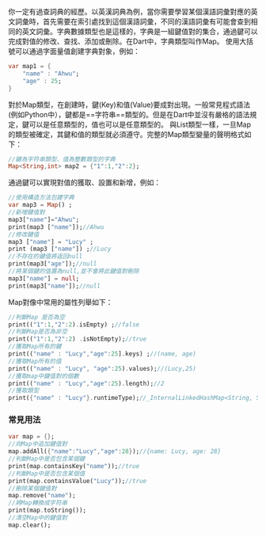 你一定有過查詞典的經歷。以英漢詞典為例，當你需要學習某個漢語詞彙對應的英文詞彙時，首先需要在索引處找到這個漢語詞彙，不同的漢語詞彙有可能會查到相同的英文詞彙。字典數據類型也是這樣的，字典是一組鍵值對的集合，通過鍵可以完成對值的修改、查找、添加或刪除。在Dart中，字典類型叫作Map。
使用大括號可以通過字面量值創建字典對象，例如：
```dart
var map1 = {
	"name" : "Ahwu";
	"age" : 25;
}
```
對於Map類型，在創建時，鍵(Key)和值(Value)要成對出現。一般常見程式語法(例如Python中），鍵都是==字符串==類型的。但是在Dart中並沒有嚴格的語法規定，鍵可以是任意類型的，值也可以是任意類型的。
與List類型一樣，一旦Map的類型被確定，其鍵和值的類型就必須遵守。完整的Map類型變量的聲明格式如下：
```dart
//鍵為字符串類型、值為整數類型的字典
Map<String,int> map2 = {"1":1,"2":2};
```
通過鍵可以實現對值的獲取、設置和新增，例如：
```dart
//使用構造方法包建字典
var map3 = Map() ;
//新增鍵值對
map3["name"]="Ahwu";
print(map3 ["name"]);//Ahwu
//修改鍵值
map3 ["name"] = "Lucy" ;
print (map3 ["name"]) ;//Lucy
//不存在的鍵值將返回null
print(map3["age"]);//null
//將某個鍵的值置為null,並不會將此鍵值對刪除
map3["name"] = null;
print(map3["name"]);//null
```
Map對像中常用的屬性列舉如下：
```dart
//判斷Map 是否為空
print(("1":1,"2":2).isEmpty) ;//false
//判斷Map是否為非空
print(("1":1,"2":2) .isNotEmpty);//true
//獲取Map所有的鍵
print(("name" : "Lucy","age":25].keys) ;//(name, age)
//獲取Map所有的值
print(("name" : "Lucy", "age":25).values);//(Lucy,25)
//獲取map中鍵值對的個數
print(("name" : "Lucy","age":25).length);//2
//獲取類型
print({"name" : "Lucy"}.runtimeType);//_InternalLinkedHashMap<String, String>
```
### 常見用法
```dart
var map = {};
//向Map中追加鍵值對
map.addAll({"name":"Lucy","age":28});//{name: Lucy, age: 28}
//判斷Map中是否包含某個鍵
print(map.containsKey("name"));//true
//判斷Map中是否包含某個值
print(map.containsValue("Lucy"));//true
//刪除某個鍵值對
map.remove("name");
//將Map轉換成字符串
print(map.toString());
//清空Map中的鍵值對
map.clear();
```